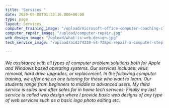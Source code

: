 ```yaml
---
title: 'Services '
date: 2020-05-08T01:33:16.000+00:00
type: page
layout: Services
computer_training_image: "/upload/microsoft-office-computer-coaching-classes-500x500.jpg"
computer_repair_image: "/upload/computer-repair.jpg"
web_design_image: "/upload/what-is-web-design.jpg"
tech_service_image: "/upload/aid274238-v4-728px-repair-a-computer-step-11.jpg"

---
```

###### We assistance with all types of computer problem solutions both for Apple and Windows based operating  systems. Our services includes: virus removal, hard drive upgrades, or replacement. In the following computer training, we offer one on one tutoring for those who want to learn. Our students range from beginners to middle to advanced users. My third service is sales and after sales  for in home tech services. Finally my last service is called web design where I provide basic web designs of  any type of web services such as a basic logo photo editing etc.